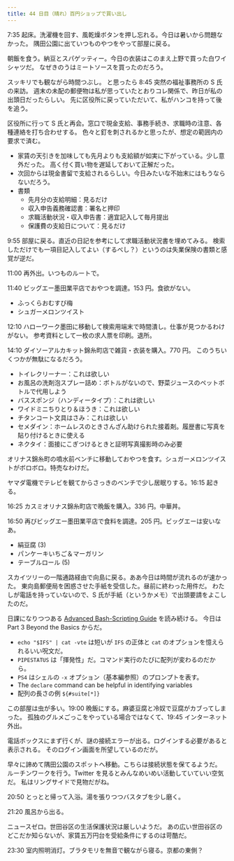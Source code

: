 ```yaml
---
title: 44 日目（晴れ）百円ショップで買い出し
---
```


7:35 起床。洗濯機を回す、風乾燥ボタンを押し忘れる。今日は暑いから問題なかった。
隅田公園に出ていつものやつをやって部屋に戻る。

朝飯を食う。納豆とスパゲッティー。今日の衣装はこのまえ上野で買った白ワイシャツだ。
なぜきのうはミートソースを買ったのだろう。

スッキリでも観ながら時間つぶし。
と思ったら 8:45 突然の福祉事務所の S 氏の来訪。
週末の未配の郵便物は私が思っていたとおりコレ関係で、昨日が私の出頭日だったらしい。
先に区役所に戻っていただいて、私がハンコを持って後を追う。

区役所に行って S 氏と再会。窓口で現金支給、事務手続き、求職時の注意、各種連絡を打ち合わせする。
色々と釘を刺されるかと思ったが、想定の範囲内の要求で済む。

* 家賃の天引きを加味しても先月よりも支給額が如実に下がっている。少し意外だった。
  高く付く買い物を遅延しておいて正解だった。
* 次回からは現金書留で支給されるらしい。今日みたいな不始末にはもうならないだろう。
* 書類
  * 先月分の支給明細：見るだけ
  * 収入申告義務確認書：署名と押印
  * 求職活動状況・収入申告書：適宜記入して毎月提出
  * 保護費の支給日について：見るだけ

9:55 部屋に戻る。直近の日記を参考にして求職活動状況書を埋めてみる。
検索しただけでも一項目記入してよい（するべし？）というのは失業保険の書類と感覚が逆だ。

11:00 再外出。いつものルートで。

11:40 ビッグエー墨田業平店でおやつを調達。153 円。食欲がない。

* ふっくらおむすび梅
* シュガーメロンツイスト

12:10 ハローワーク墨田に移動して検索用端末で時間潰し。仕事が見つかるわけがない。
参考資料として一枚の求人票を印刷。退所。

14:10 ダイソーアルカキット錦糸町店で雑貨・衣装を購入。770 円。
このうちいくつかが無駄になるだろう。

* トイレクリーナー：これは欲しい
* お風呂の洗剤泡スプレー詰め：ボトルがないので、野菜ジュースのペットボトルで代用しよう
* バススポンジ（ハンディータイプ）：これは欲しい
* ワイドミニちりとり＆ほうき：これは欲しい
* チタンコート文具はさみ：これは欲しい
* セメダイン：ホームレスのときさんざん助けられた接着剤。履歴書に写真を貼り付けるときに使える
* ネクタイ：面接にこぎつけるときと証明写真撮影時のみ必要

オリナス錦糸町の噴水前ベンチに移動しておやつを食す。シュガーメロンツイストがボロボロ。特売なわけだ。

ヤマダ電機でテレビを観てからさっきのベンチで少し居眠りする。16:15 起きる。

16:25 カスミオリナス錦糸町店で晩飯を購入。336 円。中華丼。

16:50 再びビッグエー墨田業平店で食料を調達。205 円。ビッグエーは安いなあ。

* 絹豆腐 (3)
* パンケーキいちご＆マーガリン
* テーブルロール (5)

スカイツリーの一階通路経由で向島に戻る。ああ今日は時間が流れるのが速かった。
東向島郵便局を困惑させた手紙を受信した。昼前に終わった用件だ。
わたしが電話を持っていないので、S 氏が手紙（というかメモ）で出頭要請をよこしたのだ。

日課になりつつある [Advanced Bash-Scripting Guide][abs-guide] を読み続ける。
今日は Part 3 Beyond the Basics からだ。

* `echo "$IFS" | cat -vte` は短いが `IFS` の正体と `cat` のオプションを憶えられるいい呪文だ。
* `PIPESTATUS` は「揮発性」だ。コマンド実行のたびに配列が変わるのだから。
* `PS4` はシェルの `-x` オプション（基本編参照）のプロンプトを表す。
* The `declare` command can be helpful in identifying variables
* 配列の長さの例 `${#suite[*]}`

この部屋は虫が多い。19:00 晩飯にする。麻婆豆腐と冷奴で豆腐がカブってしまった。
孤独のグルメごっこをやっている場合ではなくて、19:45 インターネット外出。

電話ボックスにまず行くが、謎の接続エラーが出る。ログインする必要があると表示される。
そのログイン画面を所望しているのだが。

早々に諦めて隅田公園のスポットへ移動。こちらは接続状態を保てるようだ。
ルーチンワークを行う。Twitter を見るとみんなめいめい活動していていい空気だ。
私はリングサイドで見物だがね。

20:50 とっとと帰って入浴。湯を張りつつバスタブを少し磨く。

21:20 風呂から出る。

ニュースゼロ。世田谷区の生活保護状況は厳しいようだ。
あの広い世田谷区のどこだか知らないが、家賃五万円台を受給条件にするのは苛酷だ。

23:30 室内照明消灯。ブラタモリを無音で観ながら寝る。京都の東側？

[abs-guide]: https://www.tldp.org/LDP/abs/abs-guide.pdf
